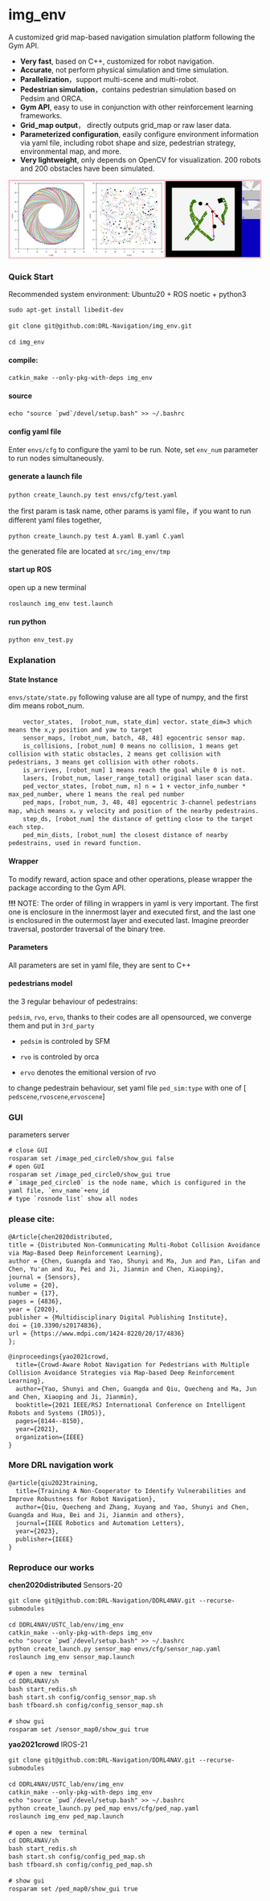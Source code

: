 # img_env

A customized grid map-based navigation simulation platform following the Gym API.
- **Very fast**, based on C++, customized for robot navigation.
- **Accurate**, not perform physical simulation and time simulation.
- **Parallelization**，support multi-scene and multi-robot.
- **Pedestrian simulation**，contains pedestrian simulation based on Pedsim and ORCA.
- **Gym API**, easy to use in conjunction with other reinforcement learning frameworks.
- **Grid_map output**， directly outputs grid_map or raw laser data.
- **Parameterized configuration**, easily configure environment information via yaml file, including robot shape and size, pedestrian strategy, environmental map, and more.
- **Very lightweight**, only depends on OpenCV for visualization. 200 robots and 200 obstacles have been simulated.

![img_env](example2.jpg)
### Quick Start
Recommended system environment: Ubuntu20 + ROS noetic + python3

```
sudo apt-get install libedit-dev

git clone git@github.com:DRL-Navigation/img_env.git

cd img_env
```

#### compile:

```
catkin_make --only-pkg-with-deps img_env
```

#### source
```
echo "source `pwd`/devel/setup.bash" >> ~/.bashrc
```

#### config yaml file
Enter ```envs/cfg``` to configure the yaml to be run. Note, set `env_num` parameter to run nodes simultaneously.

#### generate a launch file


`python create_launch.py test envs/cfg/test.yaml`

the first param is task name, other params is yaml file，if you want to run different yaml files together,

`python create_launch.py test A.yaml B.yaml C.yaml`

the generated file are located at `src/img_env/tmp`

#### start up ROS

open up a new terminal

`roslaunch img_env test.launch`



#### run python

`python env_test.py`



### Explanation

#### State Instance
`envs/state/state.py`
following valuse are all type of numpy, and the first dim means robot_num.
```
    vector_states,  [robot_num, state_dim] vector，state_dim=3 which means the x,y position and yaw to target
    sensor_maps, [robot_num, batch, 48, 48] egocentric sensor map.
    is_collisions, [robot_num] 0 means no collision, 1 means get collision with static obstacles, 2 means get collision with pedestrians, 3 means get collision with other robots.
    is_arrives, [robot_num] 1 means reach the goal while 0 is not.
    lasers, [robot_num, laser_range_total] original laser scan data.
    ped_vector_states, [robot_num, n] n = 1 + vector_info_number * max_ped_number, where 1 means the real ped number
    ped_maps, [robot_num, 3, 48, 48] egocentric 3-channel pedestrians map, which means x，y velocity and position of the nearby pedestrains.
    step_ds, [robot_num] the distance of getting close to the target each step.
    ped_min_dists, [robot_num] the closest distance of nearby pedestrains, used in reward function.
```



#### Wrapper
To modify reward, action space and other operations, please wrapper the package according to the Gym API. 

**!!!** NOTE: 
The order of filling in wrappers in yaml is very important. The first one is enclosure in the innermost layer and executed first, and the last one is enclosured in the outermost layer and executed last. Imagine preorder traversal, postorder traversal of the binary tree.


#### Parameters

All parameters are set in yaml file, they are sent to C++

#### pedestrians model
the 3 regular behaviour of pedestrains:

`pedsim`, `rvo`, `ervo`, thanks to their codes are all opensourced, we converge them and put in `3rd_party`

- `pedsim` is controled by SFM

- `rvo` is controled by orca

- `ervo` denotes the emitional version of rvo

to change pedestrain behaviour, set yaml file `ped_sim:type` with one of [ `pedscene`,`rvoscene`,`ervoscene`] 





### GUI

parameters server

```
# close GUI
rosparam set /image_ped_circle0/show_gui false
# open GUI
rosparam set /image_ped_circle0/show_gui true
# `image_ped_circle0` is the node name, which is configured in the yaml file, `env_name`+env_id
# type `rosnode list` show all nodes
```





### please cite:

```
@Article{chen2020distributed,
title = {Distributed Non-Communicating Multi-Robot Collision Avoidance via Map-Based Deep Reinforcement Learning},
author = {Chen, Guangda and Yao, Shunyi and Ma, Jun and Pan, Lifan and Chen, Yu'an and Xu, Pei and Ji, Jianmin and Chen, Xiaoping},
journal = {Sensors},
volume = {20},
number = {17},
pages = {4836},
year = {2020},
publisher = {Multidisciplinary Digital Publishing Institute},
doi = {10.3390/s20174836},
url = {https://www.mdpi.com/1424-8220/20/17/4836}
};
```


```
@inproceedings{yao2021crowd,
  title={Crowd-Aware Robot Navigation for Pedestrians with Multiple Collision Avoidance Strategies via Map-based Deep Reinforcement Learning},
  author={Yao, Shunyi and Chen, Guangda and Qiu, Quecheng and Ma, Jun and Chen, Xiaoping and Ji, Jianmin},
  booktitle={2021 IEEE/RSJ International Conference on Intelligent Robots and Systems (IROS)},
  pages={8144--8150},
  year={2021},
  organization={IEEE}
}
```

### More DRL navigation work
```
@article{qiu2023training,
  title={Training A Non-Cooperator to Identify Vulnerabilities and Improve Robustness for Robot Navigation},
  author={Qiu, Quecheng and Zhang, Xuyang and Yao, Shunyi and Chen, Guangda and Hua, Bei and Ji, Jianmin and others},
  journal={IEEE Robotics and Automation Letters},
  year={2023},
  publisher={IEEE}
}
```


### Reproduce our works
**chen2020distributed** Sensors-20
```
git clone git@github.com:DRL-Navigation/DDRL4NAV.git --recurse-submodules

cd DDRL4NAV/USTC_lab/env/img_env
catkin_make --only-pkg-with-deps img_env
echo "source `pwd`/devel/setup.bash" >> ~/.bashrc
python create_launch.py sensor_map envs/cfg/sensor_nap.yaml 
roslaunch img_env sensor_map.launch

# open a new  terminal
cd DDRL4NAV/sh
bash start_redis.sh
bash start.sh config/config_sensor_map.sh
bash tfboard.sh config/config_sensor_map.sh

# show gui
rosparam set /sensor_map0/show_gui true
```

**yao2021crowd** IROS-21
```
git clone git@github.com:DRL-Navigation/DDRL4NAV.git --recurse-submodules

cd DDRL4NAV/USTC_lab/env/img_env
catkin_make --only-pkg-with-deps img_env
echo "source `pwd`/devel/setup.bash" >> ~/.bashrc
python create_launch.py ped_map envs/cfg/ped_nap.yaml 
roslaunch img_env ped_map.launch

# open a new  terminal
cd DDRL4NAV/sh
bash start_redis.sh
bash start.sh config/config_ped_map.sh
bash tfboard.sh config/config_ped_map.sh

# show gui
rosparam set /ped_map0/show_gui true
```
